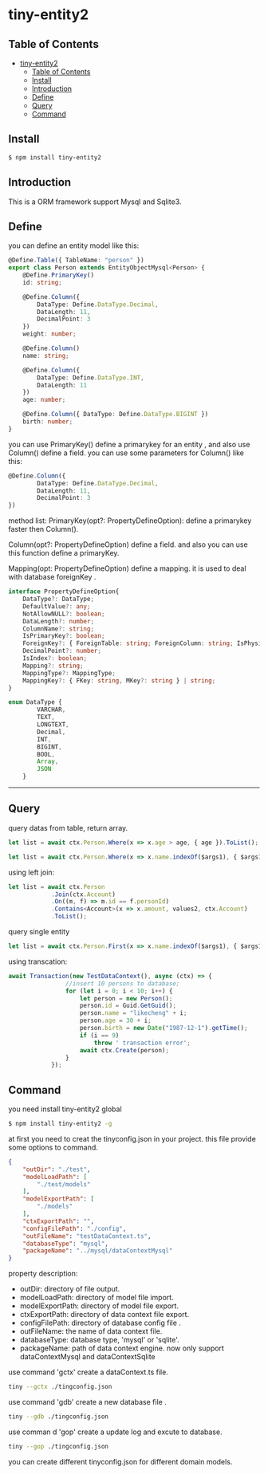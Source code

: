 # tiny-entity2

## Table of Contents
- [tiny-entity2](#tiny-entity2)
  - [Table of Contents](#table-of-contents)
  - [Install](#install)
  - [Introduction](#introduction)
  - [Define](#define)
  - [Query](#query)
  - [Command](#command)


## Install

```sh
$ npm install tiny-entity2
```

## Introduction

This is a ORM framework support Mysql and Sqlite3.

## Define

you can define an entity model like this:
``` ts
@Define.Table({ TableName: "person" })
export class Person extends EntityObjectMysql<Person> {
    @Define.PrimaryKey()
    id: string;

    @Define.Column({ 
        DataType: Define.DataType.Decimal, 
        DataLength: 11, 
        DecimalPoint: 3 
    })
    weight: number;

    @Define.Column()
    name: string;

    @Define.Column({ 
        DataType: Define.DataType.INT, 
        DataLength: 11 
    })
    age: number;

    @Define.Column({ DataType: Define.DataType.BIGINT })
    birth: number;
}
```
you can use PrimaryKey() define a primarykey for an entity , and also use Column() define a field.
you can use some parameters for Column() like this:
```ts
@Define.Column({ 
        DataType: Define.DataType.Decimal, 
        DataLength: 11, 
        DecimalPoint: 3 
})
```
method list:
PrimaryKey(opt?: PropertyDefineOption):
define a primarykey faster then Column().

Column(opt?: PropertyDefineOption)
define a field. and also you can use this function define a primaryKey.

Mapping(opt: PropertyDefineOption)
define a mapping. it is used to deal with database foreignKey .
```ts
interface PropertyDefineOption{
    DataType?: DataType;
    DefaultValue?: any;
    NotAllowNULL?: boolean;
    DataLength?: number;
    ColumnName?: string;
    IsPrimaryKey?: boolean;
    ForeignKey?: { ForeignTable: string; ForeignColumn: string; IsPhysics?: boolean; };
    DecimalPoint?: number;
    IsIndex?: boolean;
    Mapping?: string;
    MappingType?: MappingType;
    MappingKey?: { FKey: string, MKey?: string } | string;
}

enum DataType {
        VARCHAR,
        TEXT,
        LONGTEXT,
        Decimal,
        INT,
        BIGINT,
        BOOL,
        Array,
        JSON
    }
```


---
## Query

query datas from table, return array.
``` ts
let list = await ctx.Person.Where(x => x.age > age, { age }).ToList();
```

``` ts
let list = await ctx.Person.Where(x => x.name.indexOf($args1), { $args1: params.name }).ToList();
```

using left join:
``` ts
let list = await ctx.Person
            .Join(ctx.Account)
            .On((m, f) => m.id == f.personId)
            .Contains<Account>(x => x.amount, values2, ctx.Account)
            .ToList();
```

query single entity
```ts
let list = await ctx.Person.First(x => x.name.indexOf($args1), { $args1: params.name });
```

using transcation:
``` ts
await Transaction(new TestDataContext(), async (ctx) => {
                //insert 10 persons to database;
                for (let i = 0; i < 10; i++) {
                    let person = new Person();
                    person.id = Guid.GetGuid();
                    person.name = "likecheng" + i;
                    person.age = 30 + i;
                    person.birth = new Date("1987-12-1").getTime();
                    if (i == 9)
                        throw ' transaction error';
                    await ctx.Create(person);
                }
            });
```

## Command
you need install tiny-entity2 global
```sh
$ npm install tiny-entity2 -g
```
at first you need to creat the tinyconfig.json in your project.
this file provide some options to command.
```json
{
    "outDir": "./test",
    "modelLoadPath": [
        "./test/models"
    ],
    "modelExportPath": [
        "./models"
    ],
    "ctxExportPath": "",
    "configFilePath": "./config",
    "outFileName": "testDataContext.ts",
    "databaseType": "mysql",
    "packageName": "../mysql/dataContextMysql"
}
```
property description:
* outDir: directory of file output.
* modelLoadPath: directory of model file import.
* modelExportPath: directory of model file export.
* ctxExportPath: directory of data context file export.
* configFilePath: directory of database config file .
* outFileName: the name of data context file.
* databaseType: database type, 'mysql' or 'sqlite'.
* packageName: path of data context engine. now only support dataContextMysql and dataContextSqlite

use command 'gctx' create a dataContext.ts file. 
```sh
tiny --gctx ./tingconfig.json
```
use command 'gdb' create a new database file .
```sh
tiny --gdb ./tingconfig.json
```
use comman d 'gop' create a update log and excute to database.
```sh
tiny --gop ./tingconfig.json
```

you can create different tinyconfig.json  for different domain models.




